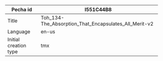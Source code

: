 |Pecha id | I551C44B8
| --- | --- 
|Title | Toh_134-The_Absorption_That_Encapsulates_All_Merit-v2 
|Language | en-us
|Initial creation type | tmx